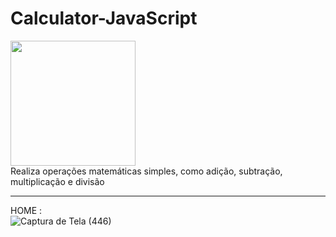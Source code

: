 # Calculator-JavaScript
<img src= "https://github.com/Victoria-Belo/Calculator-JavaScript/assets/86816104/4035e93a-7272-402e-b00a-8664820cfaef" width="200px"><br>
Realiza operações matemáticas simples, como adição, subtração, multiplicação e divisão<hr>





HOME :<br>
![Captura de Tela (446)](https://github.com/Victoria-Belo/Calculator-JavaScript/assets/86816104/9e523a9e-f6f7-4a3c-a54a-1696205d7446)
